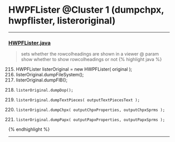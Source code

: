 # HWPFLister @Cluster 1 (dumpchpx, hwpflister, listeroriginal)

***

### [HWPFLister.java](https://searchcode.com/codesearch/view/97384386/)
> sets whether the rowcolheadings are shown in a viewer @ param show whether to show rowcolheadings or not 
{% highlight java %}
215. HWPFLister listerOriginal = new HWPFLister( original );
219. listerOriginal.dumpFileSystem();
222. listerOriginal.dumpFIB();
227.     listerOriginal.dumpDop();
233.     listerOriginal.dumpTextPieces( outputTextPiecesText );
239.     listerOriginal.dumpChpx( outputChpxProperties, outputChpxSprms );
248.     listerOriginal.dumpPapx( outputPapxProperties, outputPapxSprms );
{% endhighlight %}

***

